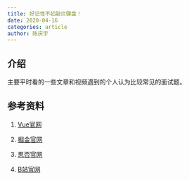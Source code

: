 ```yaml
---
title: 好记性不如敲烂键盘！
date: 2020-04-16
categories: article
author: 陈庆宇
---
```


## 介绍

主要平时看的一些文章和视频遇到的个人认为比较常见的面试题。


## 参考资料

1. [Vue官网](https://cn.vuejs.org/)

2. [掘金官网](https://juejin.im/timeline)

3. [思否官网](https://segmentfault.com/)

4. [B站官网](https://www.bilibili.com/)

